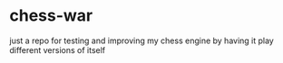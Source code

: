 # chess-war
just a repo for testing and improving my chess engine by having it play different versions of itself
